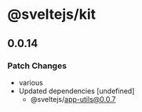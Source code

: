# @sveltejs/kit

## 0.0.14
### Patch Changes

- various
- Updated dependencies [undefined]
  - @sveltejs/app-utils@0.0.7
